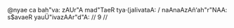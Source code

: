 @nyae ca bah"va: zAUr"A mad"TaeR tya·(jaIivataA: /
naAnaAzAñ‘ah"r"NAA: s$avaeR yauÜ"ivazAAr"d"A: // 9 //